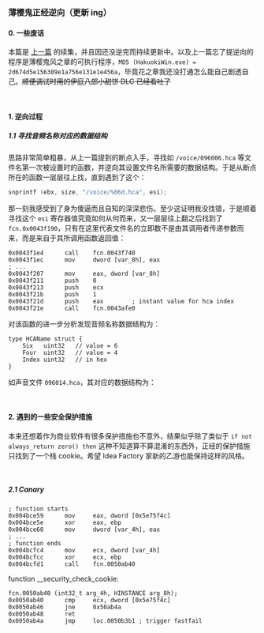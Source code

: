 ### 薄樱鬼正经逆向（更新 ing）

#### 0. 一些废话

本篇是 [上一篇](https://kyan0s.github.io/2022/03/05/hakuouki-reverse-0.html) 的续集，并且因还没逆完而持续更新中。以及上一篇忘了提逆向的程序是薄樱鬼风之章的可执行程序，`MD5 (HakuokiWin.exe) = 2d674d5e156309e1a756e131e1e456a`，毕竟花之章我还没打通怎么能自己剧透自己。~~顺便调试时用的伊庭八郎小甜饼 DLC 已经看吐了~~

<br>

#### 1. 逆向过程

##### 1.1 寻找音频名称对应的数据结构

思路非常简单粗暴，从上一篇提到的断点入手，寻找如 `/voice/096006.hca` 等文件名第一次被设置时的函数，并逆向其设置文件名所需要的数据结构。于是从断点所在的函数一层层往上找，直到遇到了这个：

```c
snprintf (ebx, size, "/voice/%06d.hca", esi);
```
那一刻我感受到了身为傻逼而且自知的深深悲伤。至少这证明我没找错，于是顺着寻找这个 `esi` 寄存器值究竟如何从何而来，又一层层往上翻之后找到了 `fcn.0x0043f190`，只有在这里代表文件名的立即数不是由其调用者传递参数而来，而是来自于其所调用函数返回值：

```assembly
0x0043f1e4      call    fcn.0043f740
0x0043f1ec      mov     dword [var_8h], eax
; ...
0x0043f207      mov     eax, dword [var_8h]
0x0043f211      push    0
0x0043f213      push    ecx
0x0043f21b      push    1        
0x0043f21d      push    eax        ; instant value for hca index
0x0043f21e      call    fcn.0043afe0
```

对该函数的进一步分析发现音频名称数据结构为：

```goland
type HCAName struct {
	Six   uint32   // value = 6
	Four  uint32   // value = 4
    Index uint32   // in hex
}
```
如声音文件 `096014.hca`，其对应的数据结构为：




<br>

#### 2. 遇到的一些安全保护措施

本来还想着作为商业软件有很多保护措施也不意外，结果似乎除了类似于 `if not always_return zero() then` 这种不知道算不算混淆的东西外，正经的保护措施只找到了一个栈 cookie。希望 Idea Factory 家新的乙游也能保持这样的风格。

<br>

##### 2.1 Canary

```assembly
; function starts
0x004bce59      mov     eax, dword [0x5e75f4c]
0x004bce5e      xor     eax, ebp
0x004bce60      mov     dword [var_4h], eax
; ...
; function ends
0x004bcfc4      mov     ecx, dword [var_4h]
0x004bcfcc      xor     ecx, ebp
0x004bcfd1      call    fcn.0050ab40
```

function \__security\_check\_cookie:

```assembly
fcn.0050ab40 (int32_t arg_4h, HINSTANCE arg_8h);
0x0050ab40      cmp     ecx, dword [0x5e75f4c]
0x0050ab46      jne     0x50ab4a
0x0050ab48      ret
0x0050ab4a      jmp     loc.0050b3b1 ; trigger fastfail
```
<br>
